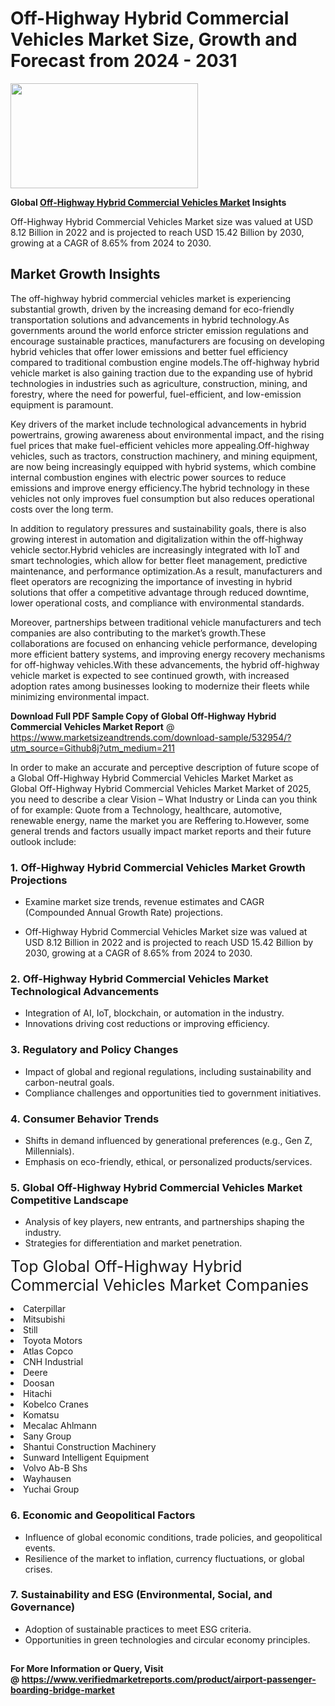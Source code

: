 <H1>Off-Highway Hybrid Commercial Vehicles Market Size, Growth and Forecast from 2024 - 2031</H1><img class="aligncenter size-medium wp-image-584254" src="https://thirdeyenews.in/wp-content/uploads/2024/09/Global-Market-Research-300x168.jpeg" alt="" width="300" height="168" /><p><strong>Global&nbsp;<a href="https://www.marketsizeandtrends.com/download-sample/532954/?utm_source=Github8j?utm_medium=211">Off-Highway Hybrid Commercial Vehicles Market</a> Insights</strong></p><p>Off-Highway Hybrid Commercial Vehicles Market size was valued at USD 8.12 Billion in 2022 and is projected to reach USD 15.42 Billion by 2030, growing at a CAGR of 8.65% from 2024 to 2030.</p><p><h2>Market Growth Insights</h2> <p>The off-highway hybrid commercial vehicles market is experiencing substantial growth, driven by the increasing demand for eco-friendly transportation solutions and advancements in hybrid technology.As governments around the world enforce stricter emission regulations and encourage sustainable practices, manufacturers are focusing on developing hybrid vehicles that offer lower emissions and better fuel efficiency compared to traditional combustion engine models.The off-highway hybrid vehicle market is also gaining traction due to the expanding use of hybrid technologies in industries such as agriculture, construction, mining, and forestry, where the need for powerful, fuel-efficient, and low-emission equipment is paramount.</p> <p>Key drivers of the market include technological advancements in hybrid powertrains, growing awareness about environmental impact, and the rising fuel prices that make fuel-efficient vehicles more appealing.Off-highway vehicles, such as tractors, construction machinery, and mining equipment, are now being increasingly equipped with hybrid systems, which combine internal combustion engines with electric power sources to reduce emissions and improve energy efficiency.The hybrid technology in these vehicles not only improves fuel consumption but also reduces operational costs over the long term.</p> <p>In addition to regulatory pressures and sustainability goals, there is also growing interest in automation and digitalization within the off-highway vehicle sector.Hybrid vehicles are increasingly integrated with IoT and smart technologies, which allow for better fleet management, predictive maintenance, and performance optimization.As a result, manufacturers and fleet operators are recognizing the importance of investing in hybrid solutions that offer a competitive advantage through reduced downtime, lower operational costs, and compliance with environmental standards.</p> <p>Moreover, partnerships between traditional vehicle manufacturers and tech companies are also contributing to the market’s growth.These collaborations are focused on enhancing vehicle performance, developing more efficient battery systems, and improving energy recovery mechanisms for off-highway vehicles.With these advancements, the hybrid off-highway vehicle market is expected to see continued growth, with increased adoption rates among businesses looking to modernize their fleets while minimizing environmental impact.</p> <p><span class=""><strong>Download Full PDF Sample Copy of Global Off-Highway Hybrid Commercial Vehicles Market Report</strong> @ <a href="https://www.marketsizeandtrends.com/download-sample/532954/?utm_source=Github8j?utm_medium=211" target="_blank">https://www.marketsizeandtrends.com/download-sample/532954/?utm_source=Github8j?utm_medium=211</a></span></p><p>In order to make an accurate and perceptive description of future scope of a Global&nbsp;Off-Highway Hybrid Commercial Vehicles Market Market as Global&nbsp;Off-Highway Hybrid Commercial Vehicles Market Market of 2025, you need to describe a clear Vision &ndash; What Industry or Linda can you think of for example: Quote from a Technology, healthcare, automotive, renewable energy, name the market you are Reffering to.However, some general trends and factors usually impact market reports and their future outlook include:</p><h3>1.&nbsp;<strong>Off-Highway Hybrid Commercial Vehicles Market Growth Projections</strong></h3><ul><li>Examine market size trends, revenue estimates and CAGR (Compounded Annual Growth Rate) projections.</li><li><p>Off-Highway Hybrid Commercial Vehicles Market size was valued at USD 8.12 Billion in 2022 and is projected to reach USD 15.42 Billion by 2030, growing at a CAGR of 8.65% from 2024 to 2030.</p></li></ul><h3>2.&nbsp;<strong>Off-Highway Hybrid Commercial Vehicles Market Technological Advancements</strong></h3><ul><li>Integration of AI, IoT, blockchain, or automation in the industry.</li><li>Innovations driving cost reductions or improving efficiency.</li></ul><h3>3.&nbsp;<strong>Regulatory and Policy Changes</strong></h3><ul><li>Impact of global and regional regulations, including sustainability and carbon-neutral goals.</li><li>Compliance challenges and opportunities tied to government initiatives.</li></ul><h3>4.&nbsp;<strong>Consumer Behavior Trends</strong></h3><ul><li>Shifts in demand influenced by generational preferences (e.g., Gen Z, Millennials).</li><li>Emphasis on eco-friendly, ethical, or personalized products/services.</li></ul><h3>5.&nbsp;<strong>Global Off-Highway Hybrid Commercial Vehicles Market Competitive Landscape</strong></h3><ul><li>Analysis of key players, new entrants, and partnerships shaping the industry.</li><li>Strategies for differentiation and market penetration.</li></ul><p data-pm-slice="1 1 []"><span style="color: inherit; font-family: inherit; font-size: 25px;">Top Global Off-Highway Hybrid Commercial Vehicles Market Companies</span></p><div class="" data-test-id=""><p><li>Caterpillar</li><li> Mitsubishi</li><li> Still</li><li> Toyota Motors</li><li> Atlas Copco</li><li> CNH Industrial</li><li> Deere</li><li> Doosan</li><li> Hitachi</li><li> Kobelco Cranes</li><li> Komatsu</li><li> Mecalac Ahlmann</li><li> Sany Group</li><li> Shantui Construction Machinery</li><li> Sunward Intelligent Equipment</li><li> Volvo Ab-B Shs</li><li> Wayhausen</li><li> Yuchai Group</li></p></div><h3>6.&nbsp;<strong>Economic and Geopolitical Factors</strong></h3><ul><li>Influence of global economic conditions, trade policies, and geopolitical events.</li><li>Resilience of the market to inflation, currency fluctuations, or global crises.</li></ul><h3>7.&nbsp;<strong>Sustainability and ESG (Environmental, Social, and Governance)</strong></h3><ul><li>Adoption of sustainable practices to meet ESG criteria.</li><li>Opportunities in green technologies and circular economy principles.</li></ul><h2><strong style="font-size: 14px;">For More Information or Query, Visit @&nbsp;</strong><a style="background-color: #ffffff; font-size: 14px;" href="https://www.marketsizeandtrends.com/report/off-highway-hybrid-commercial-vehicles-market/" target="_blank">https://www.verifiedmarketreports.com/product/airport-passenger-boarding-bridge-market</a></h2>